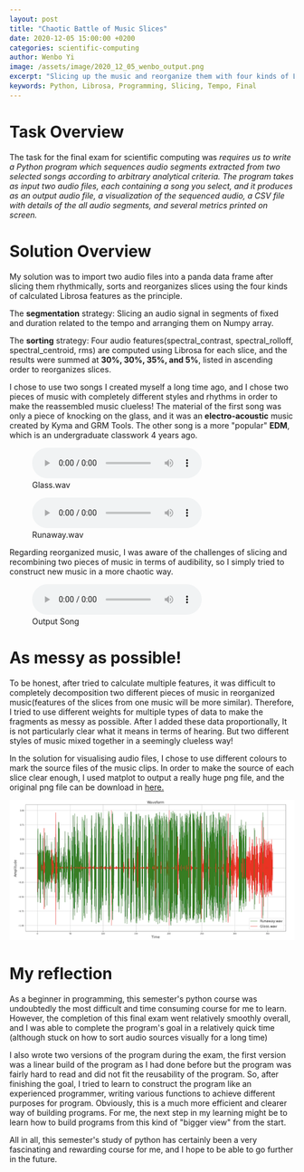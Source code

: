 ```yaml
---
layout: post
title: "Chaotic Battle of Music Slices"
date: 2020-12-05 15:00:00 +0200
categories: scientific-computing
author: Wenbo Yi
image: /assets/image/2020_12_05_wenbo_output.png
excerpt: "Slicing up the music and reorganize them with four kinds of Librosa features."
keywords: Python, Librosa, Programming, Slicing, Tempo, Final
---
```


# Task Overview

The task for the final exam for scientific computing was
*requires us to write a Python program which sequences audio segments extracted from two selected songs according to arbitrary analytical criteria. The program takes as input two audio files, each containing a song you select, and it produces as an output audio file, a visualization of the sequenced audio, a CSV file with details of the all audio segments, and several metrics printed on screen.*

# Solution Overview

My solution was to import two audio files into a panda data frame after slicing them rhythmically, sorts and reorganizes slices using the four kinds of calculated Librosa features as the principle.

The **segmentation** strategy: Slicing an audio signal in segments of fixed and duration related to the tempo and arranging them on Numpy array.

The **sorting** strategy: Four audio features(spectral_contrast, spectral_rolloff, spectral_centroid, rms) are computed using Librosa for each slice, and the results were summed at **30%, 30%, 35%, and 5%**, listed in ascending order to reorganizes slices.

I chose to use two songs I created myself a long time ago, and I chose two pieces of music with completely different styles and rhythms in order to make the reassembled music clueless! The material of the first song was only a piece of knocking on the glass, and it was an **electro-acoustic** music created by Kyma and GRM Tools. The other song is a more "popular" **EDM**, which is an undergraduate classwork 4 years ago.

<figure style="float: none">
  <audio controls>
    <source src="https://drive.google.com/uc?&id=1jIBIbbmT4Ga29HBsc5IXOD4eYYyk_AY8" type="audio/mpeg">
    Glass.Wav
  </audio>
  <figcaption>Glass.wav</figcaption>
</figure>


<figure style="float: none">
  <audio controls>
    <source src="https://drive.google.com/uc?&id=1Z-o_YJHEFETehkJ_P34MQzS7CyZyOJzj" type="audio/mpeg">
    Runaway.Wav
  </audio>
  <figcaption>Runaway.wav</figcaption>
</figure>


Regarding reorganized music, I was aware of the challenges of slicing and recombining two pieces of music in terms of audibility, so I simply tried to construct new music in a more chaotic way.

<figure style="float: none">
  <audio controls>
    <source src="https://drive.google.com/uc?&id=1zpSuOwVulifcoo8Xc9w8FM0NTLGVoYBt" type="audio/mpeg">
    Output Song
  </audio>
  <figcaption>Output Song</figcaption>
</figure>



# As messy as possible!

To be honest, after tried to calculate multiple features, it was difficult to completely decomposition two different pieces of music in reorganized music(features of the slices from one music will be more similar). Therefore, I tried to use different weights for multiple types of data to make the fragments as messy as possible. After I added these data proportionally, It is not particularly clear what it means in terms of hearing. But two different styles of music mixed together in a seemingly clueless way!


In the solution for visualising audio files, I chose to use different colours to mark the source files of the music clips. In order to make the source of each slice clear enough, I used matplot to output a really huge png file, and the original png file can be download in [here.](https://drive.google.com/file/d/1DMow5CugjPWK7O16HlZoOOP1uFKo-gcT/view?usp=sharing])



![Slicing Audio Output](/assets/image/2020_12_05_wenbo_output.png)

# My reflection

As a beginner in programming, this semester's python course was undoubtedly the most difficult and time consuming course for me to learn. However, the completion of this final exam went relatively smoothly overall, and I was able to complete the program's goal in a relatively quick time (although stuck on how to sort audio sources visually for a long time)

I also wrote two versions of the program during the exam, the first version was a linear build of the program as I had done before but the program was fairly hard to read and did not fit the reusability of the program. So, after finishing the goal, I tried to learn to construct the program like an experienced programmer, writing various functions to achieve different purposes for program. Obviously, this is a much more efficient and clearer way of building programs. For me, the next step in my learning might be to learn how to build programs from this kind of "bigger view" from the start.

All in all, this semester's study of python has certainly been a very fascinating and rewarding course for me, and I hope to be able to go further in the future.
